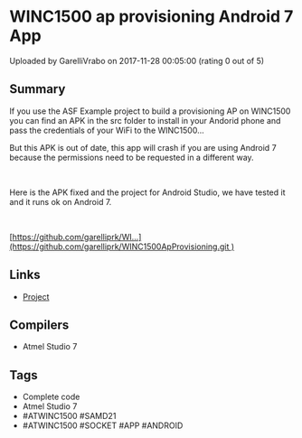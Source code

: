 # WINC1500 ap provisioning Android 7 App

Uploaded by GarelliVrabo on 2017-11-28 00:05:00 (rating 0 out of 5)

## Summary

If you use the ASF Example project to build a provisioning AP on WINC1500 you can find an APK in the src folder to install in your Andorid phone and pass the credentials of your WiFi to the WINC1500...


But this APK is out of date, this app will crash if you are using Android 7 because the permissions need to be requested in a different way. 


 


Here is the APK fixed and the project for Android Studio, we have tested it and it runs ok on Android 7.


 


[https://github.com/garelliprk/WI...](https://github.com/garelliprk/WINC1500ApProvisioning.git )

## Links

- [Project](https://github.com/garelliprk/WINC1500ApProvisioning.git)

## Compilers

- Atmel Studio 7

## Tags

- Complete code
- Atmel Studio 7
- #ATWINC1500 #SAMD21
- #ATWINC1500 #SOCKET #APP #ANDROID
